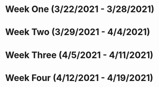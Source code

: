 # Week One (3/22/2021 - 3/28/2021)

# Week Two (3/29/2021 - 4/4/2021)

# Week Three (4/5/2021 - 4/11/2021)

# Week Four (4/12/2021 - 4/19/2021)